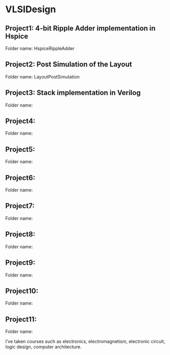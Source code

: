 # VLSIDesign

## Project1: 4-bit Ripple Adder implementation in Hspice
Folder name: HspiceRippleAdder

## Project2: Post Simulation of the Layout
Folder name: LayoutPostSimulation

## Project3: Stack implementation in Verilog
Folder name:

## Project4:
Folder name:

## Project5:
Folder name:

## Project6:
Folder name:

## Project7:
Folder name:

## Project8:
Folder name:

## Project9:
Folder name:

## Project10:
Folder name:

## Project11:
Folder name:



I’ve taken courses such as electronics, electromagnetism, electronic circuit, logic design, computer architecture.
